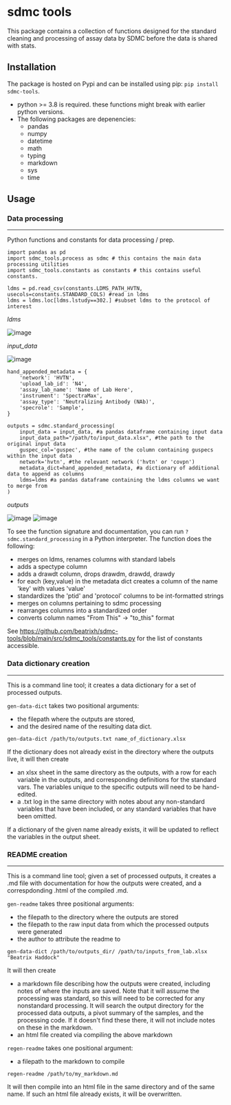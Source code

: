# sdmc tools

This package contains a collection of functions designed for the standard cleaning and processing of assay data by SDMC before the data is shared with stats.

## Installation
The package is hosted on Pypi and can be installed using pip: `pip install sdmc-tools`.

- python >= 3.8 is required. these functions might break with earlier python versions.
- The following packages are depenencies:
  - pandas
  - numpy
  - datetime
  - math
  - typing
  - markdown
  - sys
  - time

## Usage
### Data processing
---
Python functions and constants for data processing / prep.

```
import pandas as pd
import sdmc_tools.process as sdmc # this contains the main data processing utilities
import sdmc_tools.constants as constants # this contains useful constants.

ldms = pd.read_csv(constants.LDMS_PATH_HVTN, usecols=constants.STANDARD_COLS) #read in ldms
ldms = ldms.loc[ldms.lstudy==302.] #subset ldms to the protocol of interest
```

*ldms*

![image](https://github.com/beatrixh/sdmc-tools/assets/40446299/17cfefaf-4332-471d-bee1-3bb2a1663b5e)

*input_data*

![image](https://github.com/beatrixh/sdmc-tools/assets/40446299/dbcc52df-03fb-4842-94f8-ee2a1624d717)
```
hand_appended_metadata = {
    'network': 'HVTN',
    'upload_lab_id': 'N4',
    'assay_lab_name': 'Name of Lab Here',
    'instrument': 'SpectraMax',
    'assay_type': 'Neutralizing Antibody (NAb)',
    'specrole': 'Sample',
}

outputs = sdmc.standard_processing(
    input_data = input_data, #a pandas dataframe containing input data
    input_data_path="/path/to/input_data.xlsx", #the path to the original input data
    guspec_col='guspec', #the name of the column containing guspecs within the input data
    network='hvtn', #the relevant network ('hvtn' or 'covpn')
    metadata_dict=hand_appended_metadata, #a dictionary of additional data to append as columns
    ldms=ldms #a pandas dataframe containing the ldms columns we want to merge from
)
```
*outputs*

![image](https://github.com/beatrixh/sdmc-tools/assets/40446299/7c06801c-7c45-4cbe-b4d4-6be6f172750d)
![image](https://github.com/beatrixh/sdmc-tools/assets/40446299/c18fb04e-e360-49c1-830a-eb94010dab33)

To see the function signature and documentation, you can run `? sdmc.standard_processing` in a Python interpreter. The function does the following:
- merges on ldms, renames columns with standard labels
- adds a spectype column
- adds a drawdt column, drops drawdm, drawdd, drawdy
- for each (key,value) in the metadata dict creates a column of the name 'key' with values 'value'
- standardizes the 'ptid' and 'protocol' columns to be int-formatted strings
- merges on columns pertaining to sdmc processing
- rearranges columns into a standardized order
- converts column names "From This" -> "to_this" format

See https://github.com/beatrixh/sdmc-tools/blob/main/src/sdmc_tools/constants.py for the list of constants accessible.

### Data dictionary creation
---
This is a command line tool; it creates a data dictionary for a set of processed outputs.

`gen-data-dict` takes two positional arguments: 
- the filepath where the outputs are stored,
- and the desired name of the resulting data dict.
```
gen-data-dict /path/to/outputs.txt name_of_dictionary.xlsx
```

If the dictionary does not already exist in the directory where the outputs live, it will then create
- an xlsx sheet in the same directory as the outputs, with a row for each variable in the outputs, and corresponding definitions for the standard vars. The variables unique to the specific outputs will need to be hand-edited.
- a .txt log in the same directory with notes about any non-standard variables that have been included, or any standard variables that have been omitted.

If a dictionary of the given name already exists, it will be updated to reflect the variables in the output sheet.

### README creation
---
This is a command line tool; given a set of processed outputs, it creates a .md file with documentation for how the outputs were created, and a correspdonding .html of the compiled .md.

`gen-readme` takes three positional arguments:
- the filepath to the directory where the outputs are stored
- the filepath to the raw input data from which the processed outputs were generated
- the author to attribute the readme to
```
gen-data-dict /path/to/outputs_dir/ /path/to/inputs_from_lab.xlsx "Beatrix Haddock"
```

It will then create
- a markdown file describing how the outputs were created, including notes of where the inputs are saved. Note that it will assume the processing was standard, so this will need to be corrected for any nonstandard processing. It will search the output directory for the processed data outputs, a pivot summary of the samples, and the processing code. If it doesn't find these there, it will not include notes on these in the markdown.
- an html file created via compiling the above markdown

`regen-readme` takes one positional argument:
- a filepath to the markdown to compile
```
regen-readme /path/to/my_markdown.md
```

It will then compile into an html file in the same directory and of the same name. If such an html file already exists, it will be overwritten.
